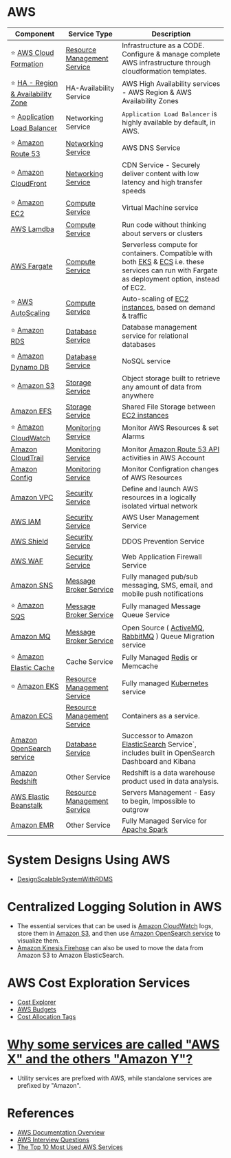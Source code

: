 
# AWS

Component| Service Type                                           | Description                                                                                                                                                   |
-----------|--------------------------------------------------------|---------------------------------------------------------------------------------------------------------------------------------------------------------------|
:star: [AWS Cloud Formation](AWSResourceMgmtServices/CloudFormation/CloudFormation.md) | [Resource Management Service](AWSResourceMgmtServices) | Infrastructure as a CODE. Configure & manage complete AWS infrastructure through cloudformation templates.                                                    |
:star: [HA - Region & Availability Zone](HA-Region-AZ.md)| HA-Availability Service                                | AWS High Availability services - AWS Region & AWS Availability Zones                                                                                          |
:star: [Application Load Balancer](https://docs.aws.amazon.com/elasticloadbalancing/latest/application/introduction.html)| Networking Service                                     | `Application Load Balancer` is highly available by default, in AWS.                                                                                           |
:star: [Amazon Route 53](NetworkingServices/AmazonRoute53.md)| [Networking Service](NetworkingServices)               | AWS DNS Service                                                                                                                                               |
:star: [Amazon CloudFront](NetworkingServices/CloudFront.md) | [Networking Service](NetworkingServices)               | CDN Service - Securely deliver content with low latency and high transfer speeds                                                                              |
:star: [Amazon EC2](ComputeServices/EC2.md) | [Compute Service](ComputeServices)                     | Virtual Machine service                                                                                                                                       |
[AWS Lamdba](ComputeServices/AWSLambda.md) | [Compute Service](ComputeServices)                     | Run code without thinking about servers or clusters                                                                                                           |
[AWS Fargate ](ComputeServices/Fargate.md) | [Compute Service](ComputeServices) | Serverless compute for containers. Compatible with both [EKS](EKS.md) & [ECS](ECS.md) i.e. these services can run with Fargate as deployment option, instead of EC2. |
:star: [AWS AutoScaling](AWSResourceMgmtServices/AutoScaling.md) | [Compute Service](ComputeServices)                     | Auto-scaling of [EC2 instances](ComputeServices/EC2.md), based on demand & traffic                                                                            |
:star: [Amazon RDS](DatabaseServices/RDS.md) | [Database Service](DatabaseServices)                   | Database management service for relational databases                                                                                                          |
:star: [Amazon Dynamo DB](DatabaseServices/DynamoDB.md) | [Database Service](DatabaseServices)                   | NoSQL service                                                                                                                                                 |
:star: [Amazon S3](StorageServices/AmazonS3.md) | [Storage Service](StorageServices)                     | Object storage built to retrieve any amount of data from anywhere                                                                                             |
[Amazon EFS](StorageServices/AmazonEFS.md) | [Storage Service](StorageServices)                     | Shared File Storage between [EC2 instances](ComputeServices/EC2.md)                                                                                           |
:star: [Amazon CloudWatch](MonitoringServices/CloudWatch.md) | [Monitoring Service](MonitoringServices)               | Monitor AWS Resources & set Alarms                                                                                                                            |
[Amazon CloudTrail](MonitoringServices/CloudTrail.md) | [Monitoring Service](MonitoringServices)               | Monitor [Amazon Route 53 API](NetworkingServices/AmazonRoute53.md) activities in AWS Account                                                                  |
[Amazon Config](MonitoringServices/Config.md) | [Monitoring Service](MonitoringServices)               | Monitor Configration changes of AWS Resources                                                                                                                 |
[Amazon VPC](SecurityServices/VPC.md) | [Security Service](SecurityServices)                   | Define and launch AWS resources in a logically isolated virtual network                                                                                       |
[AWS IAM](SecurityServices/IAM.md) | [Security Service](SecurityServices)                                       | AWS User Management Service                                                                                                                                   |
[AWS Shield](SecurityServices/Shield.md) | [Security Service](SecurityServices)                                       | DDOS Prevention Service                                                                                                                                       |
[AWS WAF](SecurityServices/WAF.md) | [Security Service](SecurityServices)                                       | Web Application Firewall Service                                                                                                                              |
[Amazon SNS](MessageBrokerServices/AmazonSNS.md) | [Message Broker Service](MessageBrokerServices)        | Fully managed pub/sub messaging, SMS, email, and mobile push notifications                                                                                    |
:star: [Amazon SQS](MessageBrokerServices/AmazonSQS.md) | [Message Broker Service](MessageBrokerServices)        | Fully managed Message Queue Service                                                                                                                           |
[Amazon MQ](MessageBrokerServices/AmazonMQ.md) | [Message Broker Service](MessageBrokerServices)        | Open Source ( [ActiveMQ](../MessageBrokers/ActiveMQ.md), [RabbitMQ](../MessageBrokers/RabbitMQ.md) ) Queue Migration service                                  |
:star: [Amazon Elastic Cache](https://aws.amazon.com/elasticache/) | Cache Service                                          | Fully Managed [Redis](../Redis/ReadMe.md) or Memcache                                                                                                         |
:star: [Amazon EKS](AWSResourceMgmtServices/EKS.md) | [Resource Management Service](AWSResourceMgmtServices) | Fully managed [Kubernetes](../DevOps/Kubernates.md) service                                                                                                   |
[Amazon ECS](AWSResourceMgmtServices/ECS.md) | [Resource Management Service](AWSResourceMgmtServices) | Containers as a service.                                                                                                                                      |
[Amazon OpenSearch service](https://aws.amazon.com/opensearch-service/) | [Database Service](DatabaseServices)                   | Successor to Amazon [ElasticSearch](../ElasticSearch) Service`, includes built in OpenSearch Dashboard and Kibana                                             |
[Amazon Redshift](https://aws.amazon.com/redshift/) | Other Service                                          | Redshift is a data warehouse product used in data analysis.                                                                                                   |
[AWS Elastic Beanstalk](https://aws.amazon.com/elasticbeanstalk/) | [Resource Management Service](AWSResourceMgmtServices) | Servers Management - Easy to begin, Impossible to outgrow                                                                                                     |
[Amazon EMR](ComputeServices/AmazonEMR.md) | Other Service                                          | Fully Managed Service for [Apache Spark](../ApacheSpark.md)                                                                                                   |

# System Designs Using AWS
- [DesignScalableSystemWithRDMS](../../DesignScalableSystemWithRDMS)

# Centralized Logging Solution in AWS
- The essential services that can be used is [Amazon CloudWatch](MonitoringServices/CloudWatch.md) logs, store them in [Amazon S3](StorageServices/AmazonS3.md), and then use [Amazon OpenSearch service](https://aws.amazon.com/opensearch-service/) to visualize them. 
- [Amazon Kinesis Firehose](https://aws.amazon.com/kinesis/data-firehose/) can also be used to move the data from Amazon S3 to Amazon ElasticSearch.

# AWS Cost Exploration Services
- [Cost Explorer](https://aws.amazon.com/aws-cost-management/aws-cost-explorer/)
- [AWS Budgets](https://aws.amazon.com/aws-cost-management/aws-budgets/)
- [Cost Allocation Tags](https://docs.aws.amazon.com/awsaccountbilling/latest/aboutv2/cost-alloc-tags.html)

# [Why some services are called "AWS X" and the others "Amazon Y"?](https://stackoverflow.com/questions/33125790/why-some-services-are-called-aws-xxx-and-the-others-amazon-xxx)
- Utility services are prefixed with AWS, while standalone services are prefixed by "Amazon".

# References
- [AWS Documentation Overview](https://aws.amazon.com/documentation-overview/)
- [AWS Interview Questions](https://www.simplilearn.com/tutorials/aws-tutorial/aws-interview-questions)
- [The Top 10 Most Used AWS Services](https://insider.ssi-net.com/insights/the-top-10-most-used-aws-services)